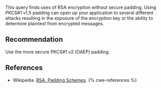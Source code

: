 This query finds uses of RSA encryption without secure padding. Using PKCS\#1 v1.5 padding can open up your application to several different attacks resulting in the exposure of the encryption key or the ability to determine plaintext from encrypted messages.


## Recommendation
Use the more secure PKCS\#1 v2 (OAEP) padding.


## References
* Wikipedia. [RSA. Padding Schemes](http://en.wikipedia.org/wiki/RSA_(algorithm)#Padding_schemes).
{% cwe-references %}
